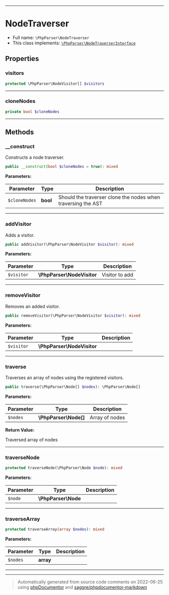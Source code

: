 ***

# NodeTraverser





* Full name: `\PhpParser\NodeTraverser`
* This class implements:
[`\PhpParser\NodeTraverserInterface`](./NodeTraverserInterface.md)



## Properties


### visitors



```php
protected \PhpParser\NodeVisitor[] $visitors
```






***

### cloneNodes



```php
private bool $cloneNodes
```






***

## Methods


### __construct

Constructs a node traverser.

```php
public __construct(bool $cloneNodes = true): mixed
```








**Parameters:**

| Parameter | Type | Description |
|-----------|------|-------------|
| `$cloneNodes` | **bool** | Should the traverser clone the nodes when traversing the AST |




***

### addVisitor

Adds a visitor.

```php
public addVisitor(\PhpParser\NodeVisitor $visitor): mixed
```








**Parameters:**

| Parameter | Type | Description |
|-----------|------|-------------|
| `$visitor` | **\PhpParser\NodeVisitor** | Visitor to add |




***

### removeVisitor

Removes an added visitor.

```php
public removeVisitor(\PhpParser\NodeVisitor $visitor): mixed
```








**Parameters:**

| Parameter | Type | Description |
|-----------|------|-------------|
| `$visitor` | **\PhpParser\NodeVisitor** |  |




***

### traverse

Traverses an array of nodes using the registered visitors.

```php
public traverse(\PhpParser\Node[] $nodes): \PhpParser\Node[]
```








**Parameters:**

| Parameter | Type | Description |
|-----------|------|-------------|
| `$nodes` | **\PhpParser\Node[]** | Array of nodes |


**Return Value:**

Traversed array of nodes



***

### traverseNode



```php
protected traverseNode(\PhpParser\Node $node): mixed
```








**Parameters:**

| Parameter | Type | Description |
|-----------|------|-------------|
| `$node` | **\PhpParser\Node** |  |




***

### traverseArray



```php
protected traverseArray(array $nodes): mixed
```








**Parameters:**

| Parameter | Type | Description |
|-----------|------|-------------|
| `$nodes` | **array** |  |




***


***
> Automatically generated from source code comments on 2022-06-25 using [phpDocumentor](http://www.phpdoc.org/) and [saggre/phpdocumentor-markdown](https://github.com/Saggre/phpDocumentor-markdown)
